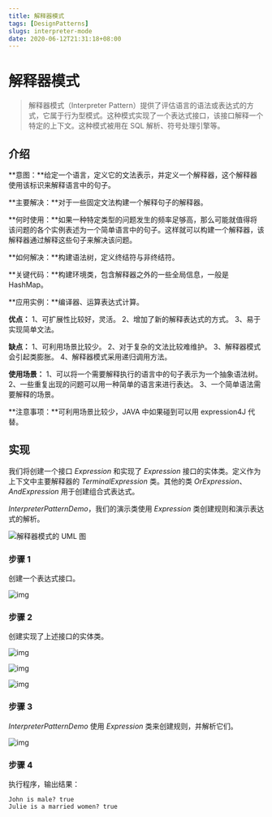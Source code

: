 ```yaml
---
title: 解释器模式
tags: [DesignPatterns]
slugs: interpreter-mode
date: 2020-06-12T21:31:18+08:00
---
```


# 解释器模式

> 解释器模式（Interpreter Pattern）提供了评估语言的语法或表达式的方式，它属于行为型模式。这种模式实现了一个表达式接口，该接口解释一个特定的上下文。这种模式被用在 SQL 解析、符号处理引擎等。

<!--more-->

## 介绍

**意图：**给定一个语言，定义它的文法表示，并定义一个解释器，这个解释器使用该标识来解释语言中的句子。

**主要解决：**对于一些固定文法构建一个解释句子的解释器。

**何时使用：**如果一种特定类型的问题发生的频率足够高，那么可能就值得将该问题的各个实例表述为一个简单语言中的句子。这样就可以构建一个解释器，该解释器通过解释这些句子来解决该问题。

**如何解决：**构建语法树，定义终结符与非终结符。

**关键代码：**构建环境类，包含解释器之外的一些全局信息，一般是 HashMap。

**应用实例：**编译器、运算表达式计算。

**优点：** 1、可扩展性比较好，灵活。 2、增加了新的解释表达式的方式。 3、易于实现简单文法。

**缺点：** 1、可利用场景比较少。 2、对于复杂的文法比较难维护。 3、解释器模式会引起类膨胀。 4、解释器模式采用递归调用方法。

**使用场景：** 1、可以将一个需要解释执行的语言中的句子表示为一个抽象语法树。 2、一些重复出现的问题可以用一种简单的语言来进行表达。 3、一个简单语法需要解释的场景。

**注意事项：**可利用场景比较少，JAVA 中如果碰到可以用 expression4J 代替。

## 实现

我们将创建一个接口 *Expression* 和实现了 *Expression* 接口的实体类。定义作为上下文中主要解释器的 *TerminalExpression* 类。其他的类 *OrExpression*、*AndExpression* 用于创建组合式表达式。

*InterpreterPatternDemo*，我们的演示类使用 *Expression* 类创建规则和演示表达式的解析。

![解释器模式的 UML 图](https://cdn.kayleh.top/gh/kayleh/cdn/img/解释器模式/6.jpg)

### 步骤 1

创建一个表达式接口。

![img](https://cdn.kayleh.top/gh/kayleh/cdn/img/解释器模式/1.png)

### 步骤 2

创建实现了上述接口的实体类。

![img](https://cdn.kayleh.top/gh/kayleh/cdn/img/解释器模式/2.png)

![img](https://cdn.kayleh.top/gh/kayleh/cdn/img/解释器模式/3.png)

![img](https://cdn.kayleh.top/gh/kayleh/cdn/img/解释器模式/4.png)

### 步骤 3

*InterpreterPatternDemo* 使用 *Expression* 类来创建规则，并解析它们。

![img](https://cdn.kayleh.top/gh/kayleh/cdn/img/解释器模式/5.png)

### 步骤 4

执行程序，输出结果：

```
John is male? true
Julie is a married women? true
```
